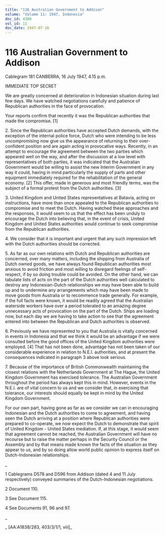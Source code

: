```yaml
---
title: "116 Australian Government to Addison"
volume: "Volume 11: 1947, Indonesia"
doc_id: 4300
vol_id: 11
doc_date: 1947-07-16
---
```


# 116 Australian Government to Addison

Cablegram 181 CANBERRA, 16 July 1947, 4.15 p.m.

IMMEDIATE TOP SECRET

We are greatly concerned at deterioration in Indonesian situation during last few days. We have watched negotiations carefully and patience of Republican authorities in the face of provocation.

Your reports confirm that recently it was the Republican authorities that made the compromise. [1]

2\. Since the Republican authorities have accepted Dutch demands, with the exception of the internal police force, Dutch who were intending to be less uncompromising now give us the appearance of returning to their over-confident position and are again acting in provocative ways. Recently, in an attempt to encourage the agreement between the two parties which appeared well on the way, and after the discussion at a low level with representatives of both parties, it was indicated that the Australian Government would be willing to assist the new Interim Government in any way it could, having in mind particularly the supply of parts and other equipment immediately required for the rehabilitation of the general economy. [2] This offer, made in generous and most friendly terms, was the subject of a formal protest from the Dutch authorities. [3]

3\. United Kingdom and United States representatives at Batavia, acting on instructions, have more than once appealed to the Republican authorities to compromise and to meet the Dutch. Having watched these approaches and the responses, it would seem to us that the effect has been unduly to encourage the Dutch into believing that, in the event of crisis, United Kingdom and United States authorities would continue to seek compromise from the Republican authorities.

4\. We consider that it is important and urgent that any such impression left with the Dutch authorities should be corrected.

5\. As far as our own relations with Dutch and Republican authorities are concerned, over many matters, including the shipping from Australia of Dutch owned goods, we have always found Republican authorities most anxious to avoid friction and most willing to disregard feelings of self-respect, if by so doing trouble could be avoided. On the other hand, we can tabulate lists of acts on the part of the Dutch authorities well calculated to destroy any Indonesian-Dutch relationships we may have been able to build up and to undermine any arrangements which may have been made to move goods from Australia or to recommence trade generally. For example, if the full facts were known, it would be readily agreed that the Australian waterside workers have over a period tolerated to an amazing degree unnecessary acts of provocation on the part of the Dutch. Ships are loading now, but each day we are having to take action to see that the agreement entered into between the Republican and Dutch authorities is observed.

6\. Previously we have represented to you that Australia is vitally concerned in events in Indonesia and that we think it would be an advantage if we were consulted before the good offices of the United Kingdom authorities were employed. [4] That has not been done, advantage has not been taken of our considerable experience in relation to N.E.I. authorities, and at present the consequences indicated in paragraph 3 above look serious.

7\. Because of the importance of British Commonwealth maintaining the closest relations with the Netherlands Government at The Hague, the United Kingdom Government has exercised tolerance. The Australian Government throughout the period has always kept this in mind. However, events in the N.E.I. are of vital concern to us and we consider that, in exercising that tolerance, our interests should equally be kept in mind by the United Kingdom Government.

For our own part, having gone as far as we consider we can in encouraging Indonesian and the Dutch authorities to come to agreement, and having seen the Dutch arriving at a position where Republican authorities were prepared to co-operate, we now expect the Dutch to demonstrate that spirit of United Kingdom - United States mediation. If, at this stage, it would seem that agreement cannot be reached, the Australian Government will have no recourse but to raise the matter perhaps in the Security Council or the Assembly and by that means made known the facts of the situation as they appear to us, and by so doing allow world public opinion to express itself on Dutch-Indonesian relationships.

_

1 Cablegrams D578 and D596 from Addison (dated 4 and 11 July respectively) conveyed summaries of the Dutch-Indonesian negotiations.

2 Document 110.

3 See Document 115.

4 See Documents 91, 96 and 97.

_

_ [AA:A1838/283, 403/3/1/1, viii]_
